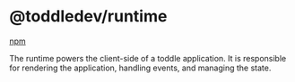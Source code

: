 # @toddledev/runtime

[npm](https://www.npmjs.com/package/@toddledev/runtime)

The runtime powers the client-side of a toddle application. It is responsible for rendering the application, handling events, and managing the state.
